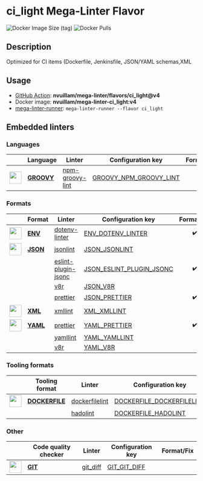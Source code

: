 # ci_light Mega-Linter Flavor

![Docker Image Size (tag)](https://img.shields.io/docker/image-size/nvuillam/mega-linter-ci_light/v4)
![Docker Pulls](https://img.shields.io/docker/pulls/nvuillam/mega-linter-ci_light)

## Description

Optimized for CI items (Dockerfile, Jenkinsfile, JSON/YAML schemas,XML

## Usage

- [GitHub Action](https://nvuillam.github.io/mega-linter/installation/#github-action): **nvuillam/mega-linter/flavors/ci_light@v4**
- Docker image: **nvuillam/mega-linter-ci_light:v4**
- [mega-linter-runner](https://nvuillam.github.io/mega-linter/mega-linter-runner/): `mega-linter-runner --flavor ci_light`

## Embedded linters

### Languages

|                                                                             <!-- -->                                                                              | Language                                                                 | Linter                                                                                        | Configuration key                                                                                    |     Format/Fix     |
|:-----------------------------------------------------------------------------------------------------------------------------------------------------------------:|--------------------------------------------------------------------------|-----------------------------------------------------------------------------------------------|------------------------------------------------------------------------------------------------------|:------------------:|
| <img src="https://github.com/nvuillam/mega-linter/raw/master/docs/assets/icons/groovy.ico" alt="" height="32px" class="megalinter-icon"></a> <!-- linter-icon --> | [**GROOVY**](https://nvuillam.github.io/mega-linter/descriptors/groovy/) | [npm-groovy-lint](https://nvuillam.github.io/mega-linter/descriptors/groovy_npm_groovy_lint/) | [GROOVY_NPM_GROOVY_LINT](https://nvuillam.github.io/mega-linter/descriptors/groovy_npm_groovy_lint/) | :heavy_check_mark: |

### Formats

|                                                                            <!-- -->                                                                             | Format                                                               | Linter                                                                                              | Configuration key                                                                                        |     Format/Fix     |
|:---------------------------------------------------------------------------------------------------------------------------------------------------------------:|----------------------------------------------------------------------|-----------------------------------------------------------------------------------------------------|----------------------------------------------------------------------------------------------------------|:------------------:|
| <img src="https://github.com/nvuillam/mega-linter/raw/master/docs/assets/icons/env.ico" alt="" height="32px" class="megalinter-icon"></a> <!-- linter-icon -->  | [**ENV**](https://nvuillam.github.io/mega-linter/descriptors/env/)   | [dotenv-linter](https://nvuillam.github.io/mega-linter/descriptors/env_dotenv_linter/)              | [ENV_DOTENV_LINTER](https://nvuillam.github.io/mega-linter/descriptors/env_dotenv_linter/)               | :heavy_check_mark: |
| <img src="https://github.com/nvuillam/mega-linter/raw/master/docs/assets/icons/json.ico" alt="" height="32px" class="megalinter-icon"></a> <!-- linter-icon --> | [**JSON**](https://nvuillam.github.io/mega-linter/descriptors/json/) | [jsonlint](https://nvuillam.github.io/mega-linter/descriptors/json_jsonlint/)                       | [JSON_JSONLINT](https://nvuillam.github.io/mega-linter/descriptors/json_jsonlint/)                       |                    |
|                                                                  <!-- --> <!-- linter-icon -->                                                                  |                                                                      | [eslint-plugin-jsonc](https://nvuillam.github.io/mega-linter/descriptors/json_eslint_plugin_jsonc/) | [JSON_ESLINT_PLUGIN_JSONC](https://nvuillam.github.io/mega-linter/descriptors/json_eslint_plugin_jsonc/) | :heavy_check_mark: |
|                                                                  <!-- --> <!-- linter-icon -->                                                                  |                                                                      | [v8r](https://nvuillam.github.io/mega-linter/descriptors/json_v8r/)                                 | [JSON_V8R](https://nvuillam.github.io/mega-linter/descriptors/json_v8r/)                                 |                    |
|                                                                  <!-- --> <!-- linter-icon -->                                                                  |                                                                      | [prettier](https://nvuillam.github.io/mega-linter/descriptors/json_prettier/)                       | [JSON_PRETTIER](https://nvuillam.github.io/mega-linter/descriptors/json_prettier/)                       | :heavy_check_mark: |
| <img src="https://github.com/nvuillam/mega-linter/raw/master/docs/assets/icons/xml.ico" alt="" height="32px" class="megalinter-icon"></a> <!-- linter-icon -->  | [**XML**](https://nvuillam.github.io/mega-linter/descriptors/xml/)   | [xmllint](https://nvuillam.github.io/mega-linter/descriptors/xml_xmllint/)                          | [XML_XMLLINT](https://nvuillam.github.io/mega-linter/descriptors/xml_xmllint/)                           |                    |
| <img src="https://github.com/nvuillam/mega-linter/raw/master/docs/assets/icons/yaml.ico" alt="" height="32px" class="megalinter-icon"></a> <!-- linter-icon --> | [**YAML**](https://nvuillam.github.io/mega-linter/descriptors/yaml/) | [prettier](https://nvuillam.github.io/mega-linter/descriptors/yaml_prettier/)                       | [YAML_PRETTIER](https://nvuillam.github.io/mega-linter/descriptors/yaml_prettier/)                       | :heavy_check_mark: |
|                                                                  <!-- --> <!-- linter-icon -->                                                                  |                                                                      | [yamllint](https://nvuillam.github.io/mega-linter/descriptors/yaml_yamllint/)                       | [YAML_YAMLLINT](https://nvuillam.github.io/mega-linter/descriptors/yaml_yamllint/)                       |                    |
|                                                                  <!-- --> <!-- linter-icon -->                                                                  |                                                                      | [v8r](https://nvuillam.github.io/mega-linter/descriptors/yaml_v8r/)                                 | [YAML_V8R](https://nvuillam.github.io/mega-linter/descriptors/yaml_v8r/)                                 |                    |

### Tooling formats

|                                                                               <!-- -->                                                                                | Tooling format                                                                   | Linter                                                                                          | Configuration key                                                                                          | Format/Fix |
|:---------------------------------------------------------------------------------------------------------------------------------------------------------------------:|----------------------------------------------------------------------------------|-------------------------------------------------------------------------------------------------|------------------------------------------------------------------------------------------------------------|:----------:|
| <img src="https://github.com/nvuillam/mega-linter/raw/master/docs/assets/icons/dockerfile.ico" alt="" height="32px" class="megalinter-icon"></a> <!-- linter-icon --> | [**DOCKERFILE**](https://nvuillam.github.io/mega-linter/descriptors/dockerfile/) | [dockerfilelint](https://nvuillam.github.io/mega-linter/descriptors/dockerfile_dockerfilelint/) | [DOCKERFILE_DOCKERFILELINT](https://nvuillam.github.io/mega-linter/descriptors/dockerfile_dockerfilelint/) |            |
|                                                                     <!-- --> <!-- linter-icon -->                                                                     |                                                                                  | [hadolint](https://nvuillam.github.io/mega-linter/descriptors/dockerfile_hadolint/)             | [DOCKERFILE_HADOLINT](https://nvuillam.github.io/mega-linter/descriptors/dockerfile_hadolint/)             |            |

### Other

|                                                                            <!-- -->                                                                            | Code quality checker                                               | Linter                                                                       | Configuration key                                                                | Format/Fix |
|:--------------------------------------------------------------------------------------------------------------------------------------------------------------:|--------------------------------------------------------------------|------------------------------------------------------------------------------|----------------------------------------------------------------------------------|:----------:|
| <img src="https://github.com/nvuillam/mega-linter/raw/master/docs/assets/icons/git.ico" alt="" height="32px" class="megalinter-icon"></a> <!-- linter-icon --> | [**GIT**](https://nvuillam.github.io/mega-linter/descriptors/git/) | [git_diff](https://nvuillam.github.io/mega-linter/descriptors/git_git_diff/) | [GIT_GIT_DIFF](https://nvuillam.github.io/mega-linter/descriptors/git_git_diff/) |            |

